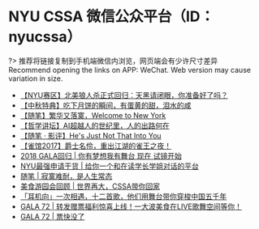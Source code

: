 # NYU CSSA 微信公众平台（ID：nyucssa）

?> 推荐将链接复制到手机端微信内浏览，网页端会有少许尺寸差异<br/>
 Recommend opening the links on APP: WeChat. Web version may cause variation in size.

* [【NYU赛区】北美狼人杀正式回归：天黑请闭眼，你准备好了吗？](https://mp.weixin.qq.com/s/eqzvn8Rbv-I-9erHnEkYLg)
* [【中秋特典】吃下月饼的瞬间，有蛋黄的甜，泪水的咸](https://mp.weixin.qq.com/s/CDTmjNnlD-qX1PAPVw-Hlg)
* [【随笔】繁华又落寞，Welcome to New York](https://mp.weixin.qq.com/s/o_GYfuJN77KtWub_32CQaQ)
* [【哲学讲坛】AI超越人的世纪里，人的出路何在](https://mp.weixin.qq.com/s/2xlEDsqAWvNNRcRAwwvL3A)
* [【随笔 · 影评】He's Just Not That Into You](https://mp.weixin.qq.com/s/CopgV48V1k-toccegSPs9Q)
* [【雀馆2017】爵士名伶，重出江湖的雀王之夜！](https://mp.weixin.qq.com/s/NxhY2nmYxOhJ4dSkBe5oFg)
* [2018 GALA回归 | 你有梦想我有舞台 现在 试镜开始](https://mp.weixin.qq.com/s/5MU0y_MjwaeaYbDhsFpL8g)
* [NYU最强申请干货 | 给你一个和在读学长学姐对话的平台](https://mp.weixin.qq.com/s/vUeDxFKNJ8apC-LvIwchYQ)
* [随笔 | 寂寞难耐，是人生常态 ](https://mp.weixin.qq.com/s/GAOuscPMbNJ6m6VryLWdnQ)
* [美食游园会回顾 | 世界再大，CSSA带你回家](https://mp.weixin.qq.com/s/mFWDYJZw089gXMNLfGIAPg)
* [「耳机向」一次相遇，十二首歌，他们用舞台带你穿梭中国五千年](http://mp.weixin.qq.com/s/QVA2-aBKHsitsOqsKl8VgQ)
* [GALA 72 | 转发赠票福利惊喜上线！一大波美食在LIVE歌舞空间等你！](https://mp.weixin.qq.com/s/c_NU-PdS4X180k8cpjTXhA)
* [GALA 72 | 票快没了](https://mp.weixin.qq.com/s/hwOCcLLMSfVOLN3GKc9gqg)
